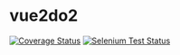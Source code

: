 # vue2do2
[![Coverage Status](https://coveralls.io/repos/github/zen0822/vue2do/badge.svg)](https://coveralls.io/github/zen0822/vue2do)
[![Selenium Test Status](https://saucelabs.com/browser-matrix/zen_n.svg)](https://saucelabs.com/u/zen_n)

